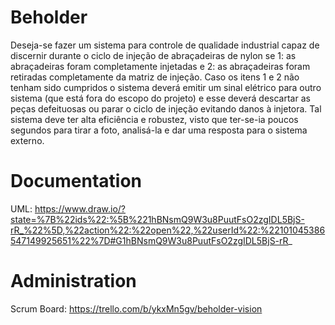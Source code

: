 # Beholder
Deseja-se fazer um sistema para controle de qualidade industrial capaz de discernir durante o ciclo de injeção de abraçadeiras de nylon se 1: as abraçadeiras foram completamente injetadas e 2: as abraçadeiras foram retiradas completamente da matriz de injeção.
 Caso os itens 1 e 2 não tenham sido cumpridos o sistema deverá emitir um sinal elétrico para outro sistema (que está fora do escopo do projeto) e esse deverá descartar as peças defeituosas ou parar o ciclo de injeção evitando danos à injetora. Tal sistema deve ter alta eficiência e robustez, visto que ter-se-ia poucos segundos para tirar a foto, analisá-la e dar uma resposta para o sistema externo. 

# Documentation
UML: https://www.draw.io/?state=%7B%22ids%22:%5B%221hBNsmQ9W3u8PuutFsO2zgIDL5BjS-rR_%22%5D,%22action%22:%22open%22,%22userId%22:%22101045386547149925651%22%7D#G1hBNsmQ9W3u8PuutFsO2zgIDL5BjS-rR_

# Administration
Scrum Board: https://trello.com/b/ykxMn5gv/beholder-vision
